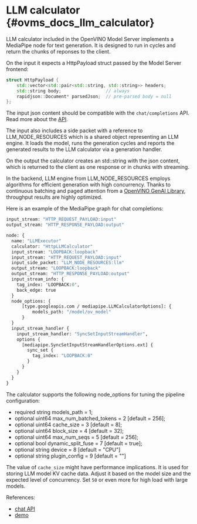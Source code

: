 # LLM calculator {#ovms_docs_llm_calculator}

LLM calculator included in the OpenVINO Model Server implements a MediaPipe node for text generation.
It is designed to run in cycles and return the chunks of reponses to the client.

On the input it expects a HttpPayload struct passed by the Model Server frontend:
```cpp
struct HttpPayload {
    std::vector<std::pair<std::string, std::string>> headers;
    std::string body;                 // always
    rapidjson::Document* parsedJson;  // pre-parsed body = null
};
```
The input json content should be compatible with the `chat/completions` API. Read more about the [API](./model_server_rest_api_chat.md).

The input also includes a side packet with a reference to LLM_NODE_RESOURCES which is a shared object representing an LLM engine. It loads the model, runs the generation cycles and reports the generated results to the LLM calculator via a generation handler.

On the output the calculator creates an std::string with the json content, which is returned to the client as one response or in chunks with streaming.

In the backend, LLM engine from LLM_NODE_RESOURCES employs algorithms for efficient generation with high concurrency.
Thanks to continuous batching and paged attention from a [OpenVINO GenAI Library](https://github.com/ilya-lavrenov/openvino.genai/tree/ct-beam-search/text_generation/causal_lm/cpp/continuous_batching/library), throughput results are highly optimized.


Here is an example of the MediaPipe graph for chat completions:
```protobuf
input_stream: "HTTP_REQUEST_PAYLOAD:input"
output_stream: "HTTP_RESPONSE_PAYLOAD:output"

node: {
  name: "LLMExecutor"
  calculator: "HttpLLMCalculator"
  input_stream: "LOOPBACK:loopback"
  input_stream: "HTTP_REQUEST_PAYLOAD:input"
  input_side_packet: "LLM_NODE_RESOURCES:llm"
  output_stream: "LOOPBACK:loopback"
  output_stream: "HTTP_RESPONSE_PAYLOAD:output"
  input_stream_info: {
    tag_index: 'LOOPBACK:0',
    back_edge: true
  }
  node_options: {
      [type.googleapis.com / mediapipe.LLMCalculatorOptions]: {
          models_path: "/model/ov_model"
      }
  }
  input_stream_handler {
    input_stream_handler: "SyncSetInputStreamHandler",
    options {
      [mediapipe.SyncSetInputStreamHandlerOptions.ext] {
        sync_set {
          tag_index: "LOOPBACK:0"
        }
      }
    }
  }
}
```

The calculator supports the following node_options for tuning the pipeline configuration:
-    required string models_path = 1;
-    optional uint64 max_num_batched_tokens = 2 [default = 256];
-    optional uint64 cache_size = 3 [default = 8];
-    optional uint64 block_size = 4 [default = 32];
-    optional uint64 max_num_seqs = 5 [default = 256];
-    optional bool dynamic_split_fuse = 7 [default = true];
-    optional string device = 8 [default = "CPU"]
-    optional string plugin_config = 9 [default = ""]

The value of `cache_size` might have performance  implications. It is used for storing LLM model KV cache data. Adjust it based on the model size and the expected level of concurrency. Set `50` or even more for high load with large models.

References:
- [chat API](./model_server_rest_api_chat.md)
- [demo](./../demos/continuous_batching/)


